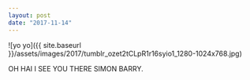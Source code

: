 ```yaml
---
layout: post
date: "2017-11-14"
---
```


![yo yo]({{ site.baseurl }}/assets/images/2017/tumblr_ozet2tCLpR1r16syio1_1280-1024x768.jpg)

OH HAI I SEE YOU THERE SIMON BARRY.
